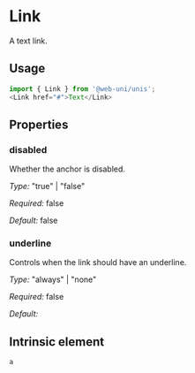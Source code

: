 # Link

A text link.

## Usage

```javascript
import { Link } from '@web-uni/unis';
<Link href="#">Text</Link>
```

## Properties

### disabled

Whether the anchor is disabled.

*Type:* "true" | "false"

*Required:* false

*Default:* false

### underline

Controls when the link should have an underline.

*Type:* "always" | "none"

*Required:* false

*Default:*

## Intrinsic element

```
a
```
